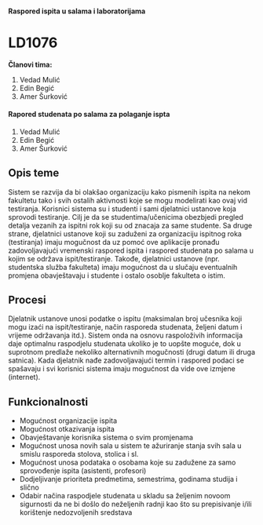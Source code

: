 ﻿#### Raspored ispita u salama i laboratorijama
# **LD1076**
<b>Članovi tima:</b> 
1. Vedad Mulić
2. Edin Begić
3. Amer Šurković
#### Rapored studenata po salama za polaganje ispta
1. Vedad Mulić
2. Edin Begić
3. Amer Šurković

## Opis teme

Sistem se razvija da bi olakšao organizaciju kako pismenih ispita na nekom fakultetu tako i svih ostalih aktivnosti koje se mogu modelirati kao ovaj vid testiranja.
Korisnici sistema su i studenti i sami djelatnici ustanove koja sprovodi testiranje.
Cilj je da se studentima/učenicima obezbjedi pregled detalja vezanih za ispitni rok koji su od znacaja za same studente. Sa druge strane, djelatnici ustanove koji su zaduženi za organizaciju ispitnog roka (testiranja) imaju mogučnost da uz pomoć ove aplikacije pronađu zadovoljavajući vremenski raspored ispita i raspored studenata po salama u kojim se održava ispit/testiranje. Takođe, djelatnici ustanove (npr. studentska služba fakulteta) imaju mogućnost da u slučaju eventualnih promjena obavještavaju i studente i ostalo osoblje fakulteta o istim.

## Procesi

Djelatnik ustanove unosi podatke o ispitu (maksimalan broj učesnika koji mogu izaći na ispit/testiranje, način rasporeda studenata, željeni datum i vrijeme održavanja  itd.). Sistem onda na osnovu raspoloživih informacija daje optimalnu raspodjelu studenata ukoliko je to uopšte moguće, dok u suprotnom predlaže nekoliko alternativnih mogučnosti (drugi datum ili druga satnica). Kada djelatnik nađe zadovoljavajući termin i raspored podaci se spašavaju i svi korisnici sistema imaju mogućnost da vide ove izmjene (internet).

## Funkcionalnosti

- Mogućnost organizacije ispita
- Mogućnost otkazivanja ispita
- Obavještavanje korisnika sistema o svim promjenama
- Mogućnost unosa novih sala u sistem te ažuriranje stanja svih sala u smislu rasporeda stolova, stolica i sl.
- Mogućnost unosa podataka o osobama koje su zadužene za samo sprovođenje ispita (asistenti, profesori)
- Dodjeljivanje prioriteta predmetima, semestrima, godinama studija i slično
- Odabir načina raspodjele studenata u skladu sa željenim novoom sigurnosti da ne bi došlo do neželjenih radnji kao što su prepisivanje  i/ili korištenje nedozvoljenih sredstava


